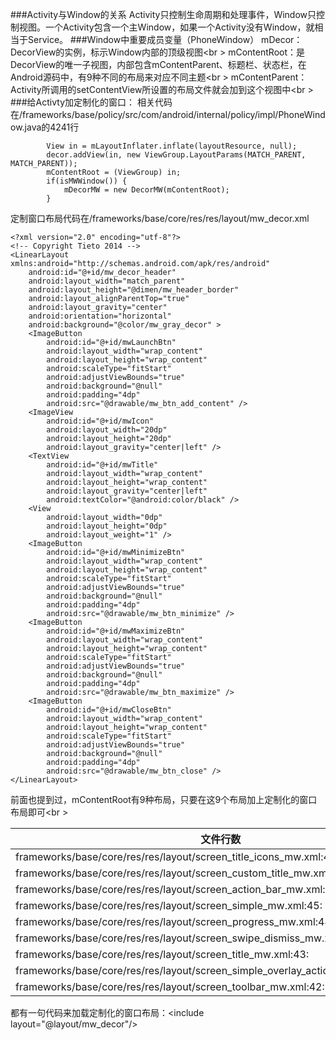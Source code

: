 ###Activity与Window的关系
Activity只控制生命周期和处理事件，Window只控制视图。一个Activity包含一个主Window，如果一个Activity没有Window，就相当于Service。
###Window中重要成员变量（PhoneWindow）
mDecor：DecorView的实例，标示Window内部的顶级视图<br \>
mContentRoot：是DecorView的唯一子视图，内部包含mContentParent、标题栏、状态栏，在Android源码中，有9种不同的布局来对应不同主题<br \>
mContentParent：Activity所调用的setContentView所设置的布局文件就会加到这个视图中<br \>
###给Activty加定制化的窗口：
相关代码在/frameworks/base/policy/src/com/android/internal/policy/impl/PhoneWindow.java的4241行
```
        View in = mLayoutInflater.inflate(layoutResource, null);
        decor.addView(in, new ViewGroup.LayoutParams(MATCH_PARENT, MATCH_PARENT));
        mContentRoot = (ViewGroup) in;
        if(isMWWindow()) {
            mDecorMW = new DecorMW(mContentRoot);
        }
```
定制窗口布局代码在/frameworks/base/core/res/res/layout/mw_decor.xml
```
<?xml version="2.0" encoding="utf-8"?>
<!-- Copyright Tieto 2014 -->
<LinearLayout xmlns:android="http://schemas.android.com/apk/res/android"
    android:id="@+id/mw_decor_header"
    android:layout_width="match_parent"
    android:layout_height="@dimen/mw_header_border"
    android:layout_alignParentTop="true"
    android:layout_gravity="center"
    android:orientation="horizontal"
    android:background="@color/mw_gray_decor" >
    <ImageButton
        android:id="@+id/mwLaunchBtn"
        android:layout_width="wrap_content"
        android:layout_height="wrap_content"
        android:scaleType="fitStart"
        android:adjustViewBounds="true"
        android:background="@null"
        android:padding="4dp"
        android:src="@drawable/mw_btn_add_content" />
    <ImageView
        android:id="@+id/mwIcon"
        android:layout_width="20dp"
        android:layout_height="20dp"
        android:layout_gravity="center|left" />
    <TextView
        android:id="@+id/mwTitle"
        android:layout_width="wrap_content"
        android:layout_height="wrap_content"
        android:layout_gravity="center|left"
        android:textColor="@android:color/black" />
    <View
        android:layout_width="0dp"
        android:layout_height="0dp"
        android:layout_weight="1" />
    <ImageButton
        android:id="@+id/mwMinimizeBtn"
        android:layout_width="wrap_content"
        android:layout_height="wrap_content"
        android:scaleType="fitStart"
        android:adjustViewBounds="true"
        android:background="@null"
        android:padding="4dp"
        android:src="@drawable/mw_btn_minimize" />
    <ImageButton
        android:id="@+id/mwMaximizeBtn"
        android:layout_width="wrap_content"
        android:layout_height="wrap_content"
        android:scaleType="fitStart"
        android:adjustViewBounds="true"
        android:background="@null"
        android:padding="4dp"
        android:src="@drawable/mw_btn_maximize" />
    <ImageButton
        android:id="@+id/mwCloseBtn"
        android:layout_width="wrap_content"
        android:layout_height="wrap_content"
        android:scaleType="fitStart"
        android:adjustViewBounds="true"
        android:background="@null"
        android:padding="4dp"
        android:src="@drawable/mw_btn_close" />
</LinearLayout>
```
前面也提到过，mContentRoot有9种布局，只要在这9个布局加上定制化的窗口布局即可<br \>

|文件行数|
|---|
|frameworks/base/core/res/res/layout/screen_title_icons_mw.xml:42:| 
|frameworks/base/core/res/res/layout/screen_custom_title_mw.xml:42:| 
|frameworks/base/core/res/res/layout/screen_action_bar_mw.xml:43:| 
|frameworks/base/core/res/res/layout/screen_simple_mw.xml:45:| 
|frameworks/base/core/res/res/layout/screen_progress_mw.xml:44:| 
|frameworks/base/core/res/res/layout/screen_swipe_dismiss_mw.xml:42:| 
|frameworks/base/core/res/res/layout/screen_title_mw.xml:43:| 
|frameworks/base/core/res/res/layout/screen_simple_overlay_action_mode_mw.xml:44:| 
|frameworks/base/core/res/res/layout/screen_toolbar_mw.xml:42:| 
都有一句代码来加载定制化的窗口布局：\<include layout="@layout/mw_decor"/>
